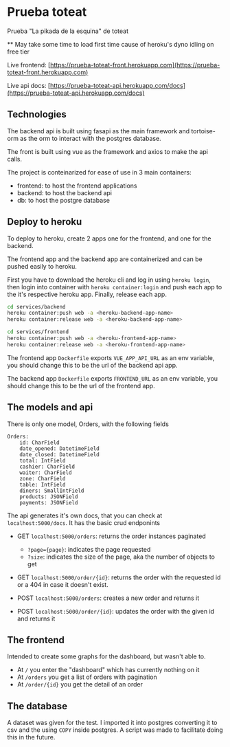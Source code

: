 # Prueba toteat

Prueba "La pikada de la esquina" de toteat

\*\* May take some time to load first time cause of heroku's dyno idling on free tier

Live frontend: [https://prueba-toteat-front.herokuapp.com](https://prueba-toteat-front.herokuapp.com)

Live api docs: [https://prueba-toteat-api.herokuapp.com/docs](https://prueba-toteat-api.herokuapp.com/docs)

## Technologies

The backend api is built using fasapi as the main framework and tortoise-orm 
as the orm to interact with the postgres database.

The front is built using vue as the framework and axios to make the api calls.

The project is conteinarized for ease of use in 3 main containers:

 - frontend: to host the frontend applications
 - backend: to host the backend api
 - db: to host the postgre database

## Deploy to heroku

To deploy to heroku, create 2 apps one for the frontend, and one for the backend.

The frontend app and the backend app are containerized and can be pushed easily 
to heroku.

First you have to download the heroku cli and log in using `heroku login`, then 
login into container with `heroku container:login` and push each app to the it's 
respective heroku app. Finally, release each app.

```bash
cd services/backend
heroku container:push web -a <heroku-backend-app-name>
heroku container:release web -a <heroku-backend-app-name>
```

```bash
cd services/frontend
heroku container:push web -a <heroku-frontend-app-name>
heroku container:release web -a <heroku-frontend-app-name>
```
The frontend app `Dockerfile` exports `VUE_APP_API_URL` as an env variable, 
you should change this to be the url of the backend api app.

The backend app `Dockerfile` exports `FRONTEND_URL` as an env variable, you 
should change this to be the url of the frontend app.


## The models and api

There is only one model, Orders, with the following fields
```
Orders:
    id: CharField
    date_opened: DatetimeField
    date_closed: DatetimeField
    total: IntField
    cashier: CharField
    waiter: CharField
    zone: CharField
    table: IntField
    diners: SmallIntField
    products: JSONField
    payments: JSONField
```

The api generates it's own docs, that you can check at `localhost:5000/docs`.
It has the basic crud endponints 

 - GET `localhost:5000/orders`: returns the order instances paginated
   - `?page={page}`: indicates the page requested
   - `?size`: indicates the size of the page, aka the number of objects to get

 - GET `localhost:5000/order/{id}`: returns the order with the requested id or 
a 404 in case it doesn't exist.
 
 - POST `localhost:5000/orders`: creates a new order and returns it

 - POST `localhost:5000/order/{id}`: updates the order with the given id and 
returns it


## The frontend

Intended to create some graphs for the dashboard, but wasn't able to.

 - At `/` you enter the "dashboard" which has currently nothing on it
 - At `/orders` you get a list of orders with pagination
 - At `/order/{id}` you get the detail of an order

 ## The database

 A dataset was given for the test. I imported it into postgres converting it 
 to csv and the using `COPY` inside postgres. A script was made to facilitate 
 doing this in the future.
